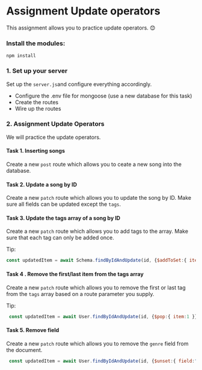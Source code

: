 # Assignment Update operators 
This assignment allows you to practice update operators. 😊

### Install the modules: 
`npm install`

### 1. Set up your server
Set up the `server.js`and configure everything accordingly. 
+ Configure the .env file for mongoose (use a new database for this task)
+ Create the routes 
+ Wire up the routes

### 2. Assignment Update Operators 
We will practice the update operators.

#### Task 1. Inserting songs 
Create a new `post` route which allows you to ceate a new song into the database. 

#### Task 2. Update a song by ID  
Create a new `patch` route which allows you to update the song by ID. Make sure all fields can be updated except the `tags`.  

#### Task 3. Update the tags array of a song by ID
Create a new `patch` route which allows you to add tags to the array. Make sure that each tag can only be added once. 

Tip: 

````javascript 
const updatedItem = await Schema.findByIdAndUpdate(id, {$addToSet:{ item:item }}, {new:true})

````

#### Task 4 . Remove the first/last item from the tags array
Create a new `patch` route which allows you to remove the first or last tag from the `tags` array based on a route parameter you supply. 

Tip: 

````javascript 
 const updatedItem = await User.findByIdAndUpdate(id, {$pop:{ item:1 }}, {new:true})

````

#### Task 5. Remove field
Create a new `patch` route which allows you to remove the `genre` field from the document.

````javascript 
 const updatedItem = await User.findByIdAndUpdate(id, {$unset:{ field:""}}, {new:true})
````




